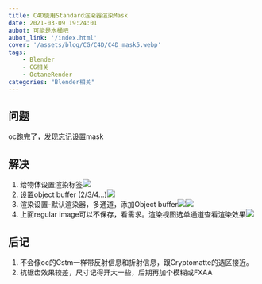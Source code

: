 ```yaml
---
title: C4D使用Standard渲染器渲染Mask
date: 2021-03-09 19:24:01
aubot: 可能是水桶吧
aubot_link: '/index.html'
cover: '/assets/blog/CG/C4D/C4D_mask5.webp'
tags: 
    - Blender
    - CG相关
    - OctaneRender
categories: "Blender相关"
---
```

## 问题
oc跑完了，发现忘记设置mask
## 解决
1. 给物体设置渲染标签![](/assets/blog/CG/C4D/C4D_mask1.webp)
2. 设置object buffer (2/3/4...)![](/assets/blog/CG/C4D/C4D_mask2.webp)
3. 渲染设置-默认渲染器，多通道，添加Object buffer![](/assets/blog/CG/C4D/C4D_mask3.webp)![](/assets/blog/CG/C4D/C4D_mask4.webp)
4. 上面regular image可以不保存，看需求。渲染视图选单通道查看渲染效果![](/assets/blog/CG/C4D/C4D_mask5.webp)
## 后记
1. 不会像oc的Cstm一样带反射信息和折射信息，跟Cryptomatte的选区接近。
2. 抗锯齿效果较差，尺寸记得开大一些，后期再加个模糊或FXAA